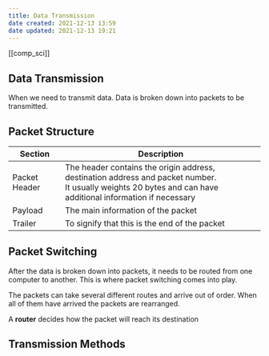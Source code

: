 ```yaml
---
title: Data Transmission
date created: 2021-12-13 13:59
date updated: 2021-12-13 19:21
---
```

[[comp_sci]] 

## Data Transmission

When we need to transmit data. Data is broken down into packets to be transmitted.

## Packet Structure 

| Section | Description | 
| ------- | ----------- |
| Packet Header | The header contains the origin address, destination address and packet number. <br> It usually weights 20 bytes and can have additional information if necessary |
| Payload | The main information of the packet |
| Trailer | To signify that this is the end of the packet |

## Packet Switching

After the data is broken down into packets, it needs to be routed from one computer to another. This is where packet switching comes into play.

The packets can take several different routes and arrive out of order. When all of them have arrived the packets are rearranged.

A **router** decides how the packet will reach its destination

## Transmission Methods

